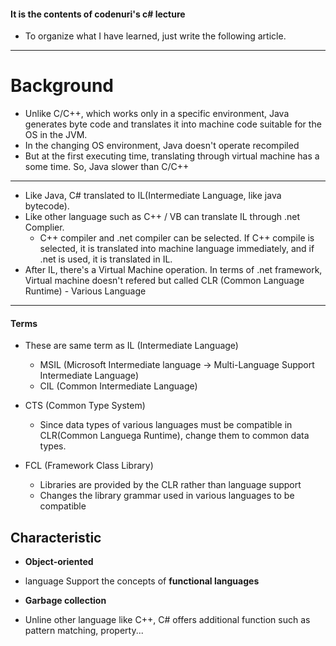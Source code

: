 #### **It is the contents of codenuri's c# lecture**

* To organize what I have learned, just write the following article.

---



# Background

* Unlike C/C++, which works only in a specific environment, Java generates byte code and translates it into machine code suitable for the OS in the JVM.
* In the changing OS environment, Java doesn't operate recompiled
* But at the first executing time, translating through virtual machine has a some time. So, Java slower than C/C++

---

* Like Java, C# translated to IL(Intermediate Language, like java bytecode).
* Like other language such as C++ / VB  can translate IL through .net Complier.
  * C++ compiler and .net compiler can be selected. If C++ compile is selected, it is translated into machine language immediately, and if .net is used, it is translated in IL.
* After IL, there's a Virtual Machine operation. In terms of .net framework, Virtual machine doesn't refered but called CLR (Common Language Runtime) - Various Language

---

#### Terms

* These are same term as IL (Intermediate Language)
  * MSIL (Microsoft Intermediate language -> Multi-Language Support Intermediate Language)
  * CIL (Common Intermediate Language)

* CTS (Common Type System)
  * Since data types of various languages must be compatible in CLR(Common Languega Runtime), change them to common data types.

* FCL (Framework Class Library)
  * Libraries are provided by the CLR rather than language support
  * Changes the library grammar used in various languages to be compatible





## Characteristic

* **Object-oriented** 
* language Support the concepts of **functional languages** 
* **Garbage collection**



* Unline other language like C++, C# offers additional function such as pattern matching, property...